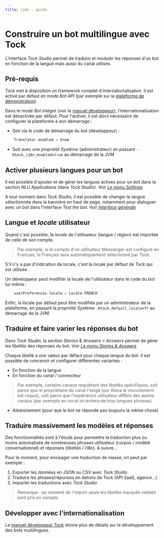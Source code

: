 ```yaml
---
title: i18n - guide
---
```


# Construire un bot multilingue avec Tock

L'interface _Tock Studio_ permet de traduire et moduler les réponses d'un bot en fonction de la 
langue mais aussi du canal utilisés.


## Pré-requis

Tock met à disposition un framework complet d'internationalisation. Il est activé par défaut en mode _Bot API_
 (par exemple sur la [plateforme de démonstration](https://demo.tock.ai/)).

Dans le mode _Bot intégré_ (voir le [manuel développeur](../../../dev/modes.md)), l'internationalisation 
est désactivée par défaut. Pour l'activer, il est alors nécessaire de configurer la plateforme à son démarrage :

* Soit via le code de démarrage du bot (développeur) :
```kotlin
    Translator.enabled = true
```
* Soit avec une _propriété Système_ (administrateur) en passant ```-Dtock_i18n_enabled=true``` au démarrage de la JVM

## Activer plusieurs langues pour un bot

Il est possible d'ajouter et de gérer les langues actives pour un bot dans la section _NLU Applications_
(dans _Tock Studio_). Voir [_Le menu Settings_](../../user/studio/configuration.md)

A tout moment dans _Tock Studio_, il est possible de changer la langue sélectionnée dans la bannière en haut de page, 
notamment pour dialoguer avec un bot dans l'interface _Test the bot_. Voir [_Interface générale_](../../user/studio/general.md)

## Langue et _locale_ utilisateur

Quand c'est possible, la _locale_ de l'utilisateur (langue / région) est importée de celle de son compte. 

> Par exemple, si le compte d'un utilisateur Messenger est configuré en Français, le Français sera automatiquement
 sélectionné par Tock.

S'il n'y a pas d'indication de locale, c'est la locale par défaut de Tock qui est utilisée.

Un développeur peut modifier la locale de l'utilisateur dans le code du bot lui-même : 

```kotlin
    userPreferences.locale = Locale.FRENCH
```  

Enfin, la locale par défaut peut être modifiée par un administrateur de la plateforme, en passant la _propriété Système_ 
```-Dtock_default_locale=fr``` au démarrage de la JVM.

## Traduire et faire varier les réponses du bot

Dans _Tock Studio_, la section _Stories & Answers_ > _Answers_ permet de gérer les libellés des réponses du bot. 
Voir [_Le menu Stories & Answers_](../../user/studio/stories-and-answers.md)

Chaque libellé a une valeur par défaut pour chaque langue du bot. 
Il est possible de concevoir et configurer différentes variantes :

* En fonction de la langue
* En fonction du canal / connecteur
> Par exemple, certains canaux requièrent des libellés spécifiques, soit parce que le propriétaire du canal l'exige 
>(sur Alexa le vouvoiement est requis), soit parce que l'expérience utilisateur diffère des autres canaux (par exemple 
>en vocal on évitera de trop longues phrases).
* Aléatoirement (pour que le bot ne réponde pas toujours la même chose)

## Traduire massivement les modèles et réponses

Des fonctionnalités sont à l'étude pour permettre la traduction plus ou moins automatisée de nombreuses phrases 
utilisateur (corpus / modèle conversationnel) et réponses (libellés / i18n). A suivre...

Pour le moment, pour envisager une traduction de masse, on peut par exemple :

1. Exporter les données en JSON ou CSV avec _Tock Studio_
2. Traduire les phrases/réponses en dehors de Tock (API SaaS, agence...)
3. Importer les traductions avec _Tock Studio_

> Remarque : au moment de l'import seuls les libellés marqués _validés_ sont pris en compte. 

## Développer avec l'internationalisation

Le [manuel développeur Tock](../../dev/i18n.md) donne plus de détails sur le développement des bots multilingues.
